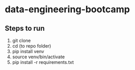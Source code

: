 # data-engineering-bootcamp

## Steps to run

1. git clone <repo>
1. cd (to repo folder)
1. pip install venv
1. source venv/bin/activate
1. pip install -r requirements.txt
